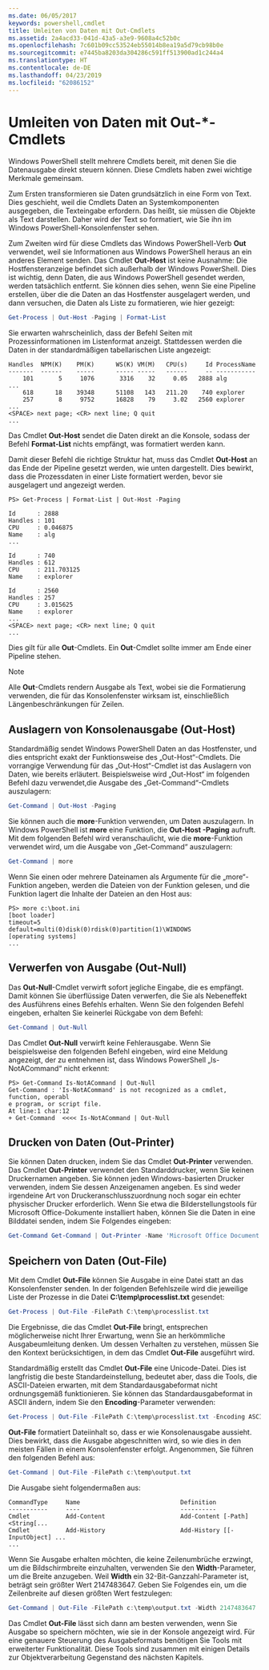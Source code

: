 ```yaml
---
ms.date: 06/05/2017
keywords: powershell,cmdlet
title: Umleiten von Daten mit Out-Cmdlets
ms.assetid: 2a4acd33-041d-43a5-a3e9-9608a4c52b0c
ms.openlocfilehash: 7c601b09cc53524eb55014b8ea19a5d79cb98b0e
ms.sourcegitcommit: e7445ba8203da304286c591ff513900ad1c244a4
ms.translationtype: HT
ms.contentlocale: de-DE
ms.lasthandoff: 04/23/2019
ms.locfileid: "62086152"
---
```

# <a name="redirecting-data-with-out--cmdlets"></a>Umleiten von Daten mit Out-*-Cmdlets

Windows PowerShell stellt mehrere Cmdlets bereit, mit denen Sie die Datenausgabe direkt steuern können. Diese Cmdlets haben zwei wichtige Merkmale gemeinsam.

Zum Ersten transformieren sie Daten grundsätzlich in eine Form von Text. Dies geschieht, weil die Cmdlets Daten an Systemkomponenten ausgegeben, die Texteingabe erfordern. Das heißt, sie müssen die Objekte als Text darstellen. Daher wird der Text so formatiert, wie Sie ihn im Windows PowerShell-Konsolenfenster sehen.

Zum Zweiten wird für diese Cmdlets das Windows PowerShell-Verb **Out** verwendet, weil sie Informationen aus Windows PowerShell heraus an ein anderes Element senden. Das Cmdlet **Out-Host** ist keine Ausnahme: Die Hostfensteranzeige befindet sich außerhalb der Windows PowerShell. Dies ist wichtig, denn Daten, die aus Windows PowerShell gesendet werden, werden tatsächlich entfernt. Sie können dies sehen, wenn Sie eine Pipeline erstellen, über die die Daten an das Hostfenster ausgelagert werden, und dann versuchen, die Daten als Liste zu formatieren, wie hier gezeigt:

```powershell
Get-Process | Out-Host -Paging | Format-List
```

Sie erwarten wahrscheinlich, dass der Befehl Seiten mit Prozessinformationen im Listenformat anzeigt. Stattdessen werden die Daten in der standardmäßigen tabellarischen Liste angezeigt:

```output
Handles  NPM(K)    PM(K)      WS(K) VM(M)   CPU(s)     Id ProcessName
-------  ------    -----      ----- -----   ------     -- -----------
    101       5     1076       3316    32     0.05   2888 alg
...
    618      18    39348      51108   143   211.20    740 explorer
    257       8     9752      16828    79     3.02   2560 explorer
...
<SPACE> next page; <CR> next line; Q quit
...
```

Das Cmdlet **Out-Host** sendet die Daten direkt an die Konsole, sodass der Befehl **Format-List** nichts empfängt, was formatiert werden kann.

Damit dieser Befehl die richtige Struktur hat, muss das Cmdlet **Out-Host** an das Ende der Pipeline gesetzt werden, wie unten dargestellt. Dies bewirkt, dass die Prozessdaten in einer Liste formatiert werden, bevor sie ausgelagert und angezeigt werden.

```
PS> Get-Process | Format-List | Out-Host -Paging

Id      : 2888
Handles : 101
CPU     : 0.046875
Name    : alg
...

Id      : 740
Handles : 612
CPU     : 211.703125
Name    : explorer

Id      : 2560
Handles : 257
CPU     : 3.015625
Name    : explorer
...
<SPACE> next page; <CR> next line; Q quit
...
```

Dies gilt für alle **Out**-Cmdlets. Ein **Out**-Cmdlet sollte immer am Ende einer Pipeline stehen.

> [!NOTE]
> Alle **Out**-Cmdlets rendern Ausgabe als Text, wobei sie die Formatierung verwenden, die für das Konsolenfenster wirksam ist, einschließlich Längenbeschränkungen für Zeilen.

## <a name="paging-console-output-out-host"></a>Auslagern von Konsolenausgabe (Out-Host)

Standardmäßig sendet Windows PowerShell Daten an das Hostfenster, und dies entspricht exakt der Funktionsweise des „Out-Host“-Cmdlets. Die vorrangige Verwendung für das „Out-Host“-Cmdlet ist das Auslagern von Daten, wie bereits erläutert. Beispielsweise wird „Out-Host“ im folgenden Befehl dazu verwendet,die Ausgabe des „Get-Command“-Cmdlets auszulagern:

```powershell
Get-Command | Out-Host -Paging
```

Sie können auch die **more**-Funktion verwenden, um Daten auszulagern. In Windows PowerShell ist **more** eine Funktion, die **Out-Host -Paging** aufruft. Mit dem folgenden Befehl wird veranschaulicht, wie die **more**-Funktion verwendet wird, um die Ausgabe von „Get-Command“ auszulagern:

```powershell
Get-Command | more
```

Wenn Sie einen oder mehrere Dateinamen als Argumente für die „more“-Funktion angeben, werden die Dateien von der Funktion gelesen, und die Funktion lagert die Inhalte der Dateien an den Host aus:

```
PS> more c:\boot.ini
[boot loader]
timeout=5
default=multi(0)disk(0)rdisk(0)partition(1)\WINDOWS
[operating systems]
...
```

## <a name="discarding-output-out-null"></a>Verwerfen von Ausgabe (Out-Null)

Das **Out-Null**-Cmdlet verwirft sofort jegliche Eingabe, die es empfängt. Damit können Sie überflüssige Daten verwerfen, die Sie als Nebeneffekt des Ausführens eines Befehls erhalten. Wenn Sie den folgenden Befehl eingeben, erhalten Sie keinerlei Rückgabe von dem Befehl:

```powershell
Get-Command | Out-Null
```

Das Cmdlet **Out-Null** verwirft keine Fehlerausgabe. Wenn Sie beispielsweise den folgenden Befehl eingeben, wird eine Meldung angezeigt, der zu entnehmen ist, dass Windows PowerShell „Is-NotACommand“ nicht erkennt:

```
PS> Get-Command Is-NotACommand | Out-Null
Get-Command : 'Is-NotACommand' is not recognized as a cmdlet, function, operabl
e program, or script file.
At line:1 char:12
+ Get-Command  <<<< Is-NotACommand | Out-Null
```

## <a name="printing-data-out-printer"></a>Drucken von Daten (Out-Printer)

Sie können Daten drucken, indem Sie das Cmdlet **Out-Printer** verwenden. Das Cmdlet **Out-Printer** verwendet den Standarddrucker, wenn Sie keinen Druckernamen angeben. Sie können jeden Windows-basierten Drucker verwenden, indem Sie dessen Anzeigenamen angeben. Es sind weder irgendeine Art von Druckeranschlusszuordnung noch sogar ein echter physischer Drucker erforderlich. Wenn Sie etwa die Bilderstellungstools für Microsoft Office-Dokumente installiert haben, können Sie die Daten in eine Bilddatei senden, indem Sie Folgendes eingeben:

```powershell
Get-Command Get-Command | Out-Printer -Name 'Microsoft Office Document Image Writer'
```

## <a name="saving-data-out-file"></a>Speichern von Daten (Out-File)

Mit dem Cmdlet **Out-File** können Sie Ausgabe in eine Datei statt an das Konsolenfenster senden. In der folgenden Befehlszeile wird die jeweilige Liste der Prozesse in die Datei **C:\\temp\\processlist.txt** gesendet:

```powershell
Get-Process | Out-File -FilePath C:\temp\processlist.txt
```

Die Ergebnisse, die das Cmdlet **Out-File** bringt, entsprechen möglicherweise nicht Ihrer Erwartung, wenn Sie an herkömmliche Ausgabeumleitung denken. Um dessen Verhalten zu verstehen, müssen Sie den Kontext berücksichtigen, in dem das Cmdlet **Out-File** ausgeführt wird.

Standardmäßig erstellt das Cmdlet **Out-File** eine Unicode-Datei. Dies ist langfristig die beste Standardeinstellung, bedeutet aber, dass die Tools, die ASCII-Dateien erwarten, mit dem Standardausgabeformat nicht ordnungsgemäß funktionieren. Sie können das Standardausgabeformat in ASCII ändern, indem Sie den **Encoding**-Parameter verwenden:

```powershell
Get-Process | Out-File -FilePath C:\temp\processlist.txt -Encoding ASCII
```

**Out-File** formatiert Dateiinhalt so, dass er wie Konsolenausgabe aussieht. Dies bewirkt, dass die Ausgabe abgeschnitten wird, so wie dies in den meisten Fällen in einem Konsolenfenster erfolgt. Angenommen, Sie führen den folgenden Befehl aus:

```powershell
Get-Command | Out-File -FilePath c:\temp\output.txt
```

Die Ausgabe sieht folgendermaßen aus:

```output
CommandType     Name                            Definition
-----------     ----                            ----------
Cmdlet          Add-Content                     Add-Content [-Path] <String[...
Cmdlet          Add-History                     Add-History [[-InputObject] ...
...
```

Wenn Sie Ausgabe erhalten möchten, die keine Zeilenumbrüche erzwingt, um die Bildschirmbreite einzuhalten, verwenden Sie den **Width**-Parameter, um die Breite anzugeben. Weil **Width** ein 32-Bit-Ganzzahl-Parameter ist, beträgt sein größter Wert 2147483647. Geben Sie Folgendes ein, um die Zeilenbreite auf diesen größten Wert festzulegen:

```powershell
Get-Command | Out-File -FilePath c:\temp\output.txt -Width 2147483647
```

Das Cmdlet **Out-File** lässt sich dann am besten verwenden, wenn Sie Ausgabe so speichern möchten, wie sie in der Konsole angezeigt wird. Für eine genauere Steuerung des Ausgabeformats benötigen Sie Tools mit erweiterter Funktionalität. Diese Tools sind zusammen mit einigen Details zur Objektverarbeitung Gegenstand des nächsten Kapitels.